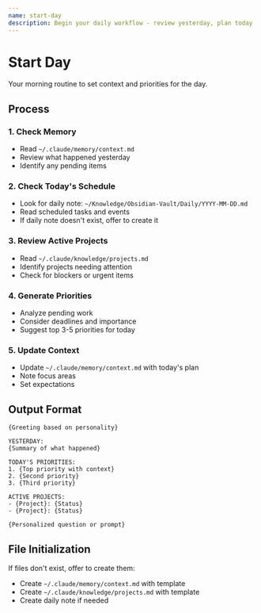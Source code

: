 ```yaml
---
name: start-day
description: Begin your daily workflow - review yesterday, plan today
---
```


# Start Day

Your morning routine to set context and priorities for the day.

## Process

### 1. Check Memory
- Read `~/.claude/memory/context.md`
- Review what happened yesterday
- Identify any pending items

### 2. Check Today's Schedule
- Look for daily note: `~/Knowledge/Obsidian-Vault/Daily/YYYY-MM-DD.md`
- Read scheduled tasks and events
- If daily note doesn't exist, offer to create it

### 3. Review Active Projects
- Read `~/.claude/knowledge/projects.md`
- Identify projects needing attention
- Check for blockers or urgent items

### 4. Generate Priorities
- Analyze pending work
- Consider deadlines and importance
- Suggest top 3-5 priorities for today

### 5. Update Context
- Update `~/.claude/memory/context.md` with today's plan
- Note focus areas
- Set expectations

## Output Format
```
{Greeting based on personality}

YESTERDAY:
{Summary of what happened}

TODAY'S PRIORITIES:
1. {Top priority with context}
2. {Second priority}
3. {Third priority}

ACTIVE PROJECTS:
- {Project}: {Status}
- {Project}: {Status}

{Personalized question or prompt}
```

## File Initialization

If files don't exist, offer to create them:
- Create `~/.claude/memory/context.md` with template
- Create `~/.claude/knowledge/projects.md` with template
- Create daily note if needed

